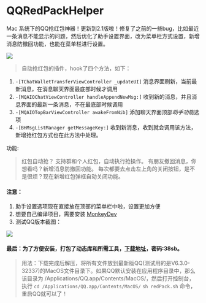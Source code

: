 # QQRedPackHelper
Mac 系统下的QQ抢红包神器！更新到2.1版啦！修复了之前的一些bug，比如最近一条消息不能显示的问题，然后优化了助手设置界面，改为菜单栏方式设置，新增消息防撤回功能，也能在菜单栏进行设置。

![](https://ws2.sinaimg.cn/large/006tNc79ly1fozons6ttzj30o30iagmu.jpg)

> 自动抢红包的插件，hook了四个方法，如下：

 1. ```-[TChatWalletTransferViewController _updateUI]``` 消息界面刷新，当前最新消息，在消息聊天界面最底部时候才调用
 2. ```-[MQAIOChatViewController handleAppendNewMsg:]``` 收到新的消息，并且消息界面的最新一条消息，不在最底部时候调用
 3. ```-[MQAIOTopBarViewController awakeFromNib]``` 添加聊天界面顶部*助手功能*选项
 4. ```-[BHMsgListManager getMessageKey:]``` 收到新消息，收到就会调用该方法，新增抢红包方式也在此方法中处理。
 
功能:
> 红包自动抢？ 支持群和个人红包，自动执行抢操作。
> 有朋友撤回消息，你想看吗？新增消息防撤回功能。
> 每次都要去点击左上角的关闭按钮，是不是很烦？现在新增红包弹框自动关闭功能。

#### 注意：
1. 助手设置选项现在直接放在顶部的菜单栏中啦，设置更加方便  
2. 想要自己编译项目，需要安装 [MonkeyDev](https://github.com/AloneMonkey/MonkeyDev)
3. 测试QQ版本截图：

![](https://ws1.sinaimg.cn/large/006tNc79gy1fozoyuhihej30dw09bgly.jpg)  

#### 最后：为了方便安装，打包了动态库和所需工具，[下载地址](https://pan.baidu.com/s/1i6dZfXN)，密码:38sb。
> 用法：下载完成后解压，将所有文件放到最新版QQ(测试用的是V6.3.0-32337)的MacOS文件目录下。如果QQ默认安装在应用程序目录中，那么该目录为 /Applications/QQ.app/Contents/MacOS/，然后打开控制台，
执行 ```cd /Applications/QQ.app/Contents/MacOS/``` ```sh redPack.sh``` 命令，重启QQ就可以了！
